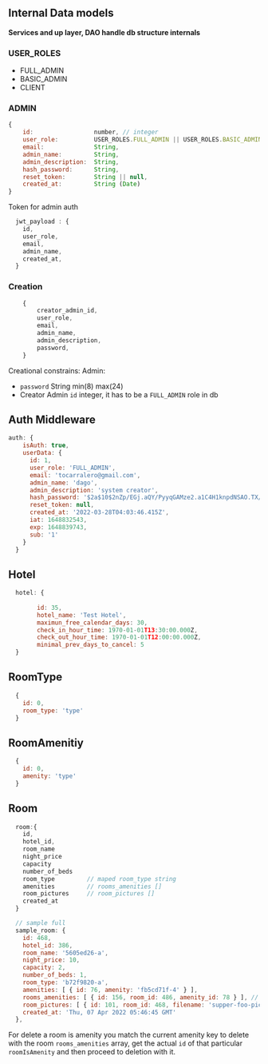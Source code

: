 ## Internal Data models 
**Services and up layer, DAO handle db structure internals**

### USER_ROLES
-   FULL_ADMIN
-   BASIC_ADMIN
-   CLIENT


### ADMIN
```js
{   
    id:                 number, // integer
    user_role:          USER_ROLES.FULL_ADMIN || USER_ROLES.BASIC_ADMIN,
    email:              String,
    admin_name:         String,
    admin_description:  String,
    hash_password:      String,
    reset_token:        String || null,
    created_at:         String (Date)
}
```
Token for admin auth
```js
  jwt_payload : {
    id,
    user_role,
    email,
    admin_name,
    created_at,
  }
```

### Creation
```js
    {
        creator_admin_id,
        user_role,
        email,
        admin_name,
        admin_description,
        password,
    }
```
Creational constrains:
Admin:
-   `password` String min(8) max(24)
-   Creator Admin `id` integer, it has to be a `FULL_ADMIN` role in db


## Auth Middleware

```js
auth: {
    isAuth: true,
    userData: {
      id: 1,
      user_role: 'FULL_ADMIN',
      email: 'tocarralero@gmail.com',
      admin_name: 'dago',
      admin_description: 'system creator',
      hash_password: '$2a$10$2nZp/EGj.aQY/PyyqGAMze2.a1C4H1knpdNSAO.TX/92katjMo75C',
      reset_token: null,
      created_at: '2022-03-28T04:03:46.415Z',
      iat: 1648832543,
      exp: 1648839743,
      sub: '1'
    }
  }

```


## Hotel
```js
  hotel: {
    
        id: 35,
        hotel_name: 'Test Hotel',
        maximun_free_calendar_days: 30,
        check_in_hour_time: 1970-01-01T13:30:00.000Z,
        check_out_hour_time: 1970-01-01T12:00:00.000Z,
        minimal_prev_days_to_cancel: 5
  }

```
## RoomType
```js
  {
    id: 0,
    room_type: 'type'
  }
```

## RoomAmenitiy
```js
  {
    id: 0,
    amenity: 'type'
  }
```


## Room
```js
  room:{
    id,
    hotel_id,
    room_name
    night_price
    capacity
    number_of_beds
    room_type         // maped room_type string
    amenities         // rooms_amenities []
    room_pictures     // room_pictures []
    created_at
  }

  // sample full
  sample_room: {
    id: 468,
    hotel_id: 386,
    room_name: '5605ed26-a',
    night_price: 10,
    capacity: 2,
    number_of_beds: 1,
    room_type: 'b72f9820-a',
    amenities: [ { id: 76, amenity: 'fb5cd71f-4' } ],
    rooms_amenities: [ { id: 156, room_id: 486, amenity_id: 78 } ], // ON THIS
    room_pictures: [ { id: 101, room_id: 468, filename: 'supper-foo-picture' } ],
    created_at: 'Thu, 07 Apr 2022 05:46:45 GMT'
  },

```

For delete a room is amenity you match the current amenity key to delete with the room `rooms_amenities` array, get the actual `id` of that particular `roomIsAmenity` and then proceed to deletion with it.